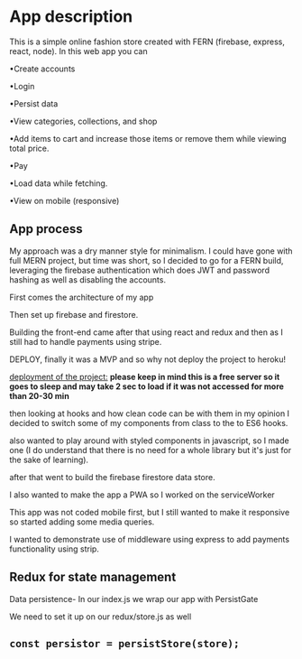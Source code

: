 # App description

This is a simple online fashion store created with FERN (firebase, express, react, node).
In this web app you can

•Create accounts

•Login

•Persist data

•View categories, collections, and shop

•Add items to cart and increase those items or remove them while viewing total price.

•Pay

•Load data while fetching.

•View on mobile (responsive)

## App process

My approach was a dry manner style for minimalism. I could have gone with full MERN project, but time was short, so I decided to go for a FERN build, leveraging the firebase authentication which does JWT and password hashing as well as disabling the accounts.

First comes the architecture of my app

Then set up firebase and firestore.

Building the front-end came after that using react and redux and then as I still had to handle payments using stripe.

DEPLOY, finally it was a MVP and so why not deploy the project to heroku!

[deployment of the project:](https://everestminds-with-server.herokuapp.com/)
**please keep in mind this is a free server so it goes to sleep and may take 2 sec to load if it was not accessed for more than 20-30 min**

then looking at hooks and how clean code can be with them in my opinion I decided to switch some of my components from class to the to ES6 hooks.

also wanted to play around with styled components in javascript, so I made one (I do understand that there is no need for a whole library but it's just for the sake of learning).

after that went to build the firebase firestore data store.

I also wanted to make the app a PWA so I worked on the serviceWorker

This app was not coded mobile first, but I still wanted to make it responsive so started adding some media queries.

I wanted to demonstrate use of middleware using express to add payments functionality using strip.

## Redux for state management

Data persistence-
In our index.js we wrap our app with PersistGate

We need to set it up on our redux/store.js as well

## `const persistor = persistStore(store);`
